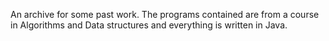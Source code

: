 An archive for some past work.  The programs contained are from a course in Algorithms and Data structures and everything is written in Java.